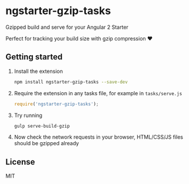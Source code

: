# ngstarter-gzip-tasks
Gzipped build and serve for your Angular 2 Starter

Perfect for tracking your build size with gzip compression :heart:

## Getting started
1. Install the extension
    ```bash
    npm install ngstarter-gzip-tasks --save-dev
    ```

2. Require the extension in any tasks file, for example in `tasks/serve.js`
    ```js
    require('ngstarter-gzip-tasks');
    ```

3. Try running
    ```bash
    gulp serve-build-gzip
    ```

4. Now check the network requests in your browser, HTML/CSS/JS files should be gzipped already

## License
MIT
